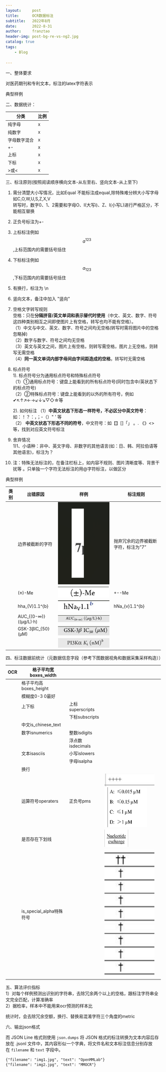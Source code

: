```yaml
---
layout:     post
title:      OCR数据标注
subtitle:   2022年8月
date:       2022-8-31
author:     franztao
header-img: post-bg-re-vs-ng2.jpg
catalog: true
tags:
    - Blog

---
```


一、整体要求

对医药期刊和专利文本，标注的latex字符表示

典型样例

二、数据统计：

| 分类     | 比例  |
| ------ | --- |
| 纯字母    | x   |
| 纯数字    | x   |
| 字母数字混合 | x   |
| +-     | x   |
| 上标     | x   |
| 下标     | x   |
| >或<    | x   |

三、标注原则(按照阅读顺序横向文本-从左至右、竖向文本-从上至下)  

1. 需分清楚大小写情况，比如Equal 不能标注成equal,除特殊难分辨大小写字母如C,O,W,U,S,Z,X,V  
   转写时，数字0、1、2需要和字母O、I(大写i)、Z、l(小写L)进行严格区分，不能相互替换  

2. 正负号标注为+-  

3. 上标标注例如 $$a^{123} $$,上标范围内的需要括号括住  

4. 下标标注例如 $$a_{123}$$,下标范围内的需要括号括住  

5. 有换行，标注为 \n  

6. 竖向文本，备注中加入 "竖向"  

7. 空格文字转写规则  
   空格：只在**分隔拼音/英文单词和表示替代时使用**（中文、英文、数字、符号这四种类别相互之间即使图片上有空格，转写也均不能有空格）。  
   （1）中文与中文、英文、数字、符号之间均无空格(转写时需将图片中的空格忽略掉)  
   （2）数字与数字、符号之间均无空格  
   （3）英文与英文之间，图片上有空格，则转写需空格，图片上无空格，则转写无需空格  
   （4）**同一英文单词内部字母间由字间距造成的空格**，转写时无需空格  

8. 标点符号  
      1). 标点符号分为通用标点符号和特殊标点符号  
      （1）①通用标点符号：键盘上能看到的所有标点符号(同时包含中/英状态下的标点符号)  
      （2）②特殊标点符号：键盘上能看到的以外的所有符号，例如✔↖↑↗←→↙↓↘▽◇☆等  
   
     2).  如何标注
      （1）**中英文状态下形态一样符号，不必区分中英文符号**：如：！？：，；-（）" ' 等  
      （2） **中英文状态下形态不同的符号**，中文符号：如【】[]「」 。. 《》<>等，找到对应英文符号标注  

9. 舍弃情况  
      1)1、小语种：非中、英文字母、非数字的其他语言(如：日、韩、阿拉伯语等其他语言)，标注为？  

10. 注：特殊无法标注的，在备注栏标上，如内容不规则、图片清晰度等、背景干扰等 。只单独一个字符无法标注的用@字符标注，以做区分

典型样例

| 类别  | 出错原因                  | 样例                                                                                                       | 标注规则                |
| --- | --------------------- | -------------------------------------------------------------------------------------------------------- | ------------------- |
|     | 边界被截断的字符              | ![](https://raw.githubusercontent.com/franztao/blog_picture/main/marktext/2022-09-30-11-33-19-image.png) | 抛弃冗余的边界被截断字符，标注为”7” |
|     | (±)-Me                | ![](https://raw.githubusercontent.com/franztao/blog_picture/main/marktext/2022-09-30-11-42-03-image.png) | +--Me               |
|     | hha_{V}1.1^{b}        | ![](https://raw.githubusercontent.com/franztao/blog_picture/main/marktext/2022-09-30-11-45-37-image.png) | hNa_{v}1.1^{b}      |
|     | AUC_{(0-∞)}((µg/L)·h) | ![](https://raw.githubusercontent.com/franztao/blog_picture/main/marktext/2022-09-30-12-03-04-image.png) |                     |
|     | GSK-3βIC_{50}(µM)     | ![](https://raw.githubusercontent.com/franztao/blog_picture/main/marktext/2022-09-30-12-05-38-image.png) |                     |
|     |                       | ![](https://raw.githubusercontent.com/franztao/blog_picture/main/marktext/2022-09-30-12-10-33-image.png) |                     |

四、标注数据前统计（元数据信息字段（参考下图数据视角和数据采集采样构造））

| OCR | 格子平均宽boxes_width     |                |                                                                                                                                                                                                                       |     |
| --- | -------------------- | -------------- | --------------------------------------------------------------------------------------------------------------------------------------------------------------------------------------------------------------------- | --- |
|     | 格子平均高boxes_height    |                |                                                                                                                                                                                                                       |     |
|     | 模糊度0-3 0最好           |                |                                                                                                                                                                                                                       |     |
|     | 上下标                  | 上标superscripts |                                                                                                                                                                                                                       |     |
|     |                      | 下标subscripts   |                                                                                                                                                                                                                       |     |
|     | 中文is_chinese_text    |                |                                                                                                                                                                                                                       |     |
|     | 数字isnumerics         | 整数isdigits     |                                                                                                                                                                                                                       |     |
|     |                      | 浮点数isdecimals  |                                                                                                                                                                                                                       |     |
|     | 文本isasciis           | 小写islowers     |                                                                                                                                                                                                                       |     |
|     |                      | 字母isalpha      |                                                                                                                                                                                                                       |     |
|     | 换行                   |                |                                                                                                                                                                                                                       |     |
|     | 运算符号operaters        | 正负号pms         | ![](https://raw.githubusercontent.com/franztao/blog_picture/main/marktext/2022-11-10-17-14-45-image.png)<br/>![](https://raw.githubusercontent.com/franztao/blog_picture/main/marktext/2022-11-10-17-19-55-image.png) |     |
|     | 是否存在下划线              |                | ![](https://raw.githubusercontent.com/franztao/blog_picture/main/marktext/2022-11-10-17-15-58-image.png)                                                                                                              |     |
|     | is_special_alpha特殊符号 |                | ![](https://raw.githubusercontent.com/franztao/blog_picture/main/marktext/2022-11-10-17-25-03-image.png)                                                                                                              |     |

五、算法评价指标  
1）对每个样例预测出识别的字符串，去除冗余两个以上的空格，跟标注字符串全文完全匹配，计算准确率  
2）据检率，样本中不能用来ocr预测的样本比

统计时，会去除冗余空额，换行、替换易混淆字符三个角度的metric

六、输出json格式

而 JSON Line 格式则使用 `json.dumps` 将 JSON 格式的标注转换为文本内容后存放在 .jsonl 文件中，其内容形似一个字典，将文件名和文本标注信息分别存放在 `filename` 和 `text` 字段中。

```
{"filename": "img1.jpg", "text": "OpenMMLab"}
{"filename": "img2.jpg", "text": "MMOCR"}
```
